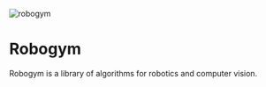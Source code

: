 ![robogym](https://github.com/ivan-alles/robogym/workflows/robogym/badge.svg)

# Robogym

Robogym is a library of algorithms for robotics and computer vision.
 
     
